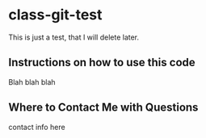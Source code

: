 # class-git-test
This is just a test, that I will delete later.

## Instructions on how to use this code
Blah blah blah

## Where to Contact Me with Questions
contact info here
